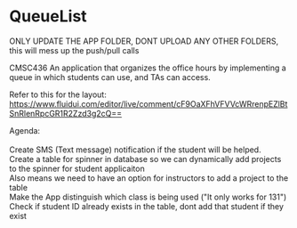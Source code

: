 # QueueList

ONLY UPDATE THE APP FOLDER, DONT UPLOAD ANY OTHER FOLDERS, this will mess up the push/pull calls

CMSC436
An application that organizes the office hours by implementing a queue in which students can use, and TAs can access. 

Refer to this for the layout: https://www.fluidui.com/editor/live/comment/cF9OaXFhVFVVcWRrenpEZlBtSnRlenRpcGR1R2Zzd3g2cQ==

Agenda: <br /><br />
    Create SMS (Text message) notification if the student will be helped. <br />
    Create a table for spinner in database so we can dynamically add projects to the spinner for student applicaiton <br />
        Also means we need to have an option for instructors to add a project to the table <br />
    Make the App distinguish which class is being used ("It only works for 131") <br />
    Check if student ID already exists in the table, dont add that student if they exist <br />
